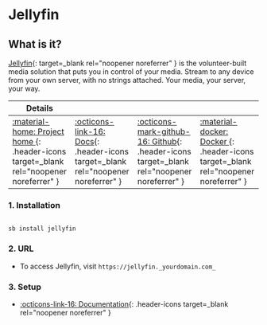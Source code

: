 # Jellyfin

## What is it?

[Jellyfin](https://jellyfin.org/){: target=_blank rel="noopener noreferrer" } is the volunteer-built media solution that puts you in control of your media. Stream to any device from your own server, with no strings attached. Your media, your server, your way.

| Details     |             |             |             |
|-------------|-------------|-------------|-------------|
| [:material-home: Project home ](https://jellyfin.org/){: .header-icons target=_blank rel="noopener noreferrer" } | [:octicons-link-16: Docs](https://docs.jellyfin.org/){: .header-icons target=_blank rel="noopener noreferrer" } | [:octicons-mark-github-16: Github](https://github.com/jellyfin/jellyfin){: .header-icons target=_blank rel="noopener noreferrer" } | [:material-docker: Docker ](https://hub.docker.com/r/hotio/jellyfin){: .header-icons target=_blank rel="noopener noreferrer" }|

### 1. Installation

``` shell

sb install jellyfin

```

### 2. URL

- To access Jellyfin, visit `https://jellyfin._yourdomain.com_`

### 3. Setup

- [:octicons-link-16: Documentation](https://docs.jellyfin.org/){: .header-icons target=_blank rel="noopener noreferrer" }
